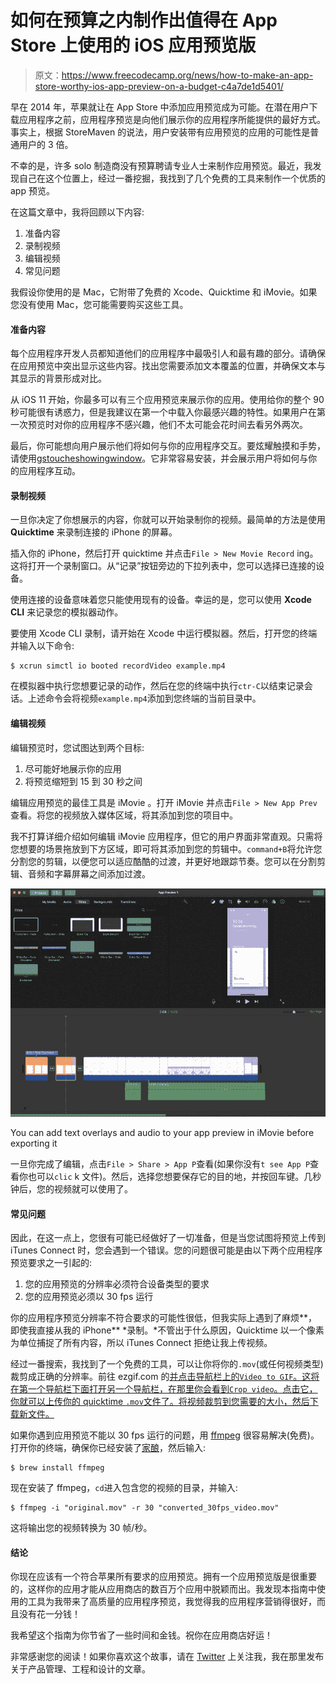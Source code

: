 # 如何在预算之内制作出值得在 App Store 上使用的 iOS 应用预览版

> 原文：<https://www.freecodecamp.org/news/how-to-make-an-app-store-worthy-ios-app-preview-on-a-budget-c4a7de1d5401/>

早在 2014 年，苹果就让在 App Store 中添加应用预览成为可能。在潜在用户下载应用程序之前，应用程序预览是向他们展示你的应用程序所能提供的最好方式。事实上，根据 StoreMaven 的说法，用户安装带有应用预览的应用的可能性是普通用户的 3 倍。

不幸的是，许多 solo 制造商没有预算聘请专业人士来制作应用预览。最近，我发现自己在这个位置上，经过一番挖掘，我找到了几个免费的工具来制作一个优质的 app 预览。

在这篇文章中，我将回顾以下内容:

1.  准备内容
2.  录制视频
3.  编辑视频
4.  常见问题

我假设你使用的是 Mac，它附带了免费的 Xcode、Quicktime 和 iMovie。如果您没有使用 Mac，您可能需要购买这些工具。

#### 准备内容

每个应用程序开发人员都知道他们的应用程序中最吸引人和最有趣的部分。请确保在应用预览中突出显示这些内容。找出您需要添加文本覆盖的位置，并确保文本与其显示的背景形成对比。

从 iOS 11 开始，你最多可以有三个应用预览来展示你的应用。使用给你的整个 90 秒可能很有诱惑力，但是我建议在第一个中载入你最感兴趣的特性。如果用户在第一次预览时对你的应用程序不感兴趣，他们不太可能会花时间去看另外两次。

最后，你可能想向用户展示他们将如何与你的应用程序交互。要炫耀触摸和手势，请使用[gstoucheshowingwindow](https://github.com/LukasCZ/GSTouchesShowingWindow-Swift)。它非常容易安装，并会展示用户将如何与你的应用程序互动。

#### 录制视频

一旦你决定了你想展示的内容，你就可以开始录制你的视频。最简单的方法是使用 **Quicktime** 来录制连接的 iPhone 的屏幕。

插入你的 iPhone，然后打开 quicktime 并点击`File > New Movie Record` ing。这将打开一个录制窗口。从“记录”按钮旁边的下拉列表中，您可以选择已连接的设备。

使用连接的设备意味着您只能使用现有的设备。幸运的是，您可以使用 **Xcode CLI** 来记录您的模拟器动作。

要使用 Xcode CLI 录制，请开始在 Xcode 中运行模拟器。然后，打开您的终端并输入以下命令:

```
$ xcrun simctl io booted recordVideo example.mp4
```

在模拟器中执行您想要记录的动作，然后在您的终端中执行`ctr-C`以结束记录会话。上述命令会将视频`example.mp4`添加到您终端的当前目录中。

#### 编辑视频

编辑预览时，您试图达到两个目标:

1.  尽可能好地展示你的应用
2.  将预览缩短到 15 到 30 秒之间

编辑应用预览的最佳工具是 iMovie 。打开 iMovie 并点击`File > New App Prev`查看。将您的视频放入媒体区域，将其添加到您的项目中。

我不打算详细介绍如何编辑 iMovie 应用程序，但它的用户界面非常直观。只需将您想要的场景拖放到下方区域，即可将其添加到您的剪辑中。`command+B`将允许您分割您的剪辑，以便您可以适应酷酷的过渡，并更好地跟踪节奏。您可以在分割剪辑、音频和字幕屏幕之间添加过渡。

![OR3RzAsbdE1jvl6TmgArn3wRGgzwkkelV1ME](img/bb8a9089b59043b86f9d7ae011d9bee9.png)

You can add text overlays and audio to your app preview in iMovie before exporting it

一旦你完成了编辑，点击`File > Share > App P`查看(如果你没有`t see App P`查看你也可以`clic` k 文件)。然后，选择您想要保存它的目的地，并按回车键。几秒钟后，您的视频就可以使用了。

#### 常见问题

因此，在这一点上，您很有可能已经做好了一切准备，但是当您试图将预览上传到 iTunes Connect 时，您会遇到一个错误。您的问题很可能是由以下两个应用程序预览要求之一引起的:

1.  您的应用预览的分辨率必须符合设备类型的要求
2.  您的应用预览必须以 30 fps 运行

你的应用程序预览分辨率不符合要求的可能性很低，但我实际上遇到了麻烦**，即使我直接从我的 iPhone** *录制。*不管出于什么原因，Quicktime 以一个像素为单位捕捉了所有内容，所以 iTunes Connect 拒绝让我上传视频。

经过一番搜索，我找到了一个免费的工具，可以让你将你的`.mov`(或任何视频类型)裁剪成正确的分辨率。前往 ezgif.com 的[并点击导航栏上的`Video to GIF`。这将在第一个导航栏下面打开另一个导航栏，在那里你会看到`Crop video`。点击它，你就可以上传你的 quicktime `.mov`文件了。将视频裁剪到您需要的大小，然后下载新文件。](https://ezgif.com/)

如果你遇到应用预览不能以 30 fps 运行的问题，用 [ffmpeg](https://www.ffmpeg.org/) 很容易解决(免费)。打开你的终端，确保你已经安装了[家酿](https://brew.sh/)，然后输入:

```
$ brew install ffmpeg
```

现在安装了 ffmpeg，`cd`进入包含您的视频的目录，并输入:

```
$ ffmpeg -i "original.mov" -r 30 "converted_30fps_video.mov" 
```

这将输出您的视频转换为 30 帧/秒。

#### 结论

你现在应该有一个符合苹果所有要求的应用预览。拥有一个应用预览版是很重要的，这样你的应用才能从应用商店的数百万个应用中脱颖而出。我发现本指南中使用的工具为我带来了高质量的应用程序预览，我觉得我的应用程序营销得很好，而且没有花一分钱！

我希望这个指南为你节省了一些时间和金钱。祝你在应用商店好运！

非常感谢您的阅读！如果你喜欢这个故事，请在 [Twitter](https://twitter.com/JakeShelley3) 上关注我，我在那里发布关于产品管理、工程和设计的文章。